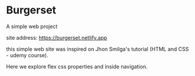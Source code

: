 # Burgerset

A simple web project

site address:
https://burgerset.netlify.app

this simple web site was inspired on Jhon Smilga's tutorial (HTML and CSS - udemy course).

Here we explore flex css properties and inside navigation.
